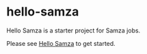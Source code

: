 hello-samza
===========

Hello Samza is a starter project for Samza jobs.

Please see [Hello Samza](http://samza.incubator.apache.org/) to get started.
